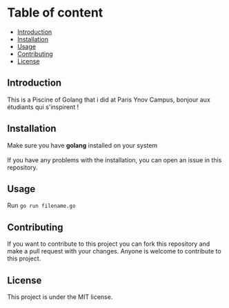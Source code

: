# Table of content

- [Introduction](#introduction)
- [Installation](#installation)
- [Usage](#usage)
- [Contributing](#contributing)
- [License](#license)

## Introduction
This is a Piscine of Golang that i did at Paris Ynov Campus, bonjour aux étudiants qui s'inspirent !

## Installation
Make sure you have **golang** installed on your system
<br><br>
If you have any problems with the installation, you can open an issue in this repository.

## Usage
Run ```go run filename.go```

## Contributing
If you want to contribute to this project you can fork this repository and make a pull request with your changes.
Anyone is welcome to contribute to this project.

## License
This project is under the MIT license.
